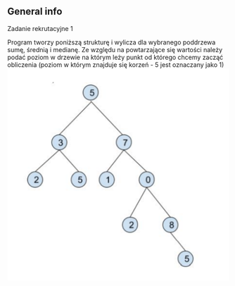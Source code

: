 

## General info
Zadanie rekrutacyjne 1

Program tworzy poniższą strukturę i wylicza dla wybranego poddrzewa sumę, średnią i medianę. Ze względu na powtarzające się wartości należy podać poziom w drzewie na którym leży punkt od którego chcemy zacząć obliczenia (poziom w którym znajduje się korzeń - 5 jest oznaczany jako 1)
<img src="images_from_readme/screen.PNG"  > 
	


